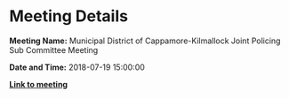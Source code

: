 # Meeting Details

**Meeting Name:** Municipal District of Cappamore-Kilmallock Joint Policing Sub Committee Meeting

**Date and Time:** 2018-07-19 15:00:00

**<a href="https://www.limerick.ie/council/whats-on/municipal-district-cappamore-kilmallock-joint-policing-sub-committee-meeting-0" target="_blank">Link to meeting</a>**
